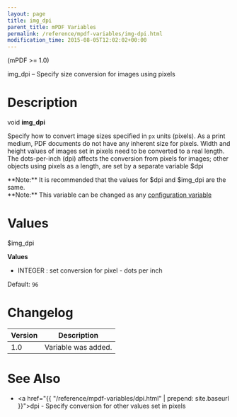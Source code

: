 ```yaml
---
layout: page
title: img_dpi
parent_title: mPDF Variables
permalink: /reference/mpdf-variables/img-dpi.html
modification_time: 2015-08-05T12:02:02+00:00
---
```


(mPDF >= 1.0)

img_dpi – Specify size conversion for images using pixels

# Description

void **img_dpi**

Specify how to convert image sizes specified in `px` units (pixels). As a print medium, PDF documents do not have any
inherent size for pixels. Width and height values of images set in pixels need to be converted to a real length. The
dots-per-inch (dpi) affects the conversion from pixels for images; other objects using pixels as a length, are set by a
separate variable <span class="parameter">$dpi</span>

<div class="alert alert-info" role="alert" markdown="1">
  **Note:** It is recommended that the values for
  <span class="parameter">$dpi</span> and <span class="parameter">$img_dpi</span> are the same.
</div>

<div class="alert alert-info" role="alert" markdown="1">
  **Note:** This variable can be changed as any
  <a href="{{ "/configuration/configuration-v7-x.html" | prepend: site.baseurl }}">configuration variable</a>
</div>

# Values

<span class="parameter">$img_dpi</span>

**Values**

* <span class="smallblock">INTEGER </span>: set conversion for pixel - dots per inch

Default: `96`

# Changelog

<table class="table">
<thead>
<tr>
  <th>Version</th>
  <th>Description</th>
</tr>
</thead>
<tbody>
<tr>
  <td>1.0</td>
  <td>Variable was added.</td>
</tr>
</tbody>
</table>

# See Also

- <a href="{{ "/reference/mpdf-variables/dpi.html" | prepend: site.baseurl }}">dpi</a> - Specify conversion for other values set in pixels

